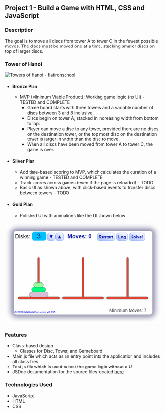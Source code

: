 ## Project 1 - Build a Game with HTML, CSS and JavaScript 

### Description   
The goal is to move all discs from tower A to tower C in the fewest possible moves.  The discs 
must be moved one at a time, stacking smaller discs on top of larger discs.

### Tower of Hanoi
![Towers of Hanoi - flatironschool](https://images.ctfassets.net/hkpf2qd2vxgx/56lxeRTnPTeYI4q3UqNnMu/5953458a408f7eb83cea26c9475e25d2/tumblr_inline_mutp1vmLcY1rtan47.jpg) 

* #### Bronze Plan  
  * MVP (Minimum Viable Product): Working game logic (no UI) - TESTED and COMPLETE
    * Game board starts with three towers and a variable number of discs between 3 and 8 inclusive.    
    * Discs begin on tower A, stacked in increasing width from bottom to top.        
    * Player can move a disc to any tower, provided there are no discs on the destination tower, or the top most disc on the destination tower is larger in width than the disc to move.  
    * When all discs have been moved from tower A to tower C, the game is over.

* #### Silver Plan
  * Add time-based scoring to MVP, which calculates the duration of a winning game - TESTED and COMPLETE
  * Track scores across games (even if the page is reloaded) - TODO
  * Basic UI as shown above, with click-based events to transfer discs between towers - TODO

* #### Gold Plan
  * Polished UI with animations like the UI shown below
     
 ![Towers of Hanoi - animated](https://github.com/seamusm02/project-1/blob/master/resource/animated_tower_of_hanoi.gif)

### Features   
* Class-based design
  * Classes for Disc, Tower, and Gameboard
* Main js file which acts as an entry point into the application and includes all class files
* Test js file which is used to test the game logic without a UI
* JSDoc documentation for the source files located [here](https://github.com/seamusm02/project-1/jsdoc/)

### Technologies Used
* JavaScript
* HTML
* CSS

